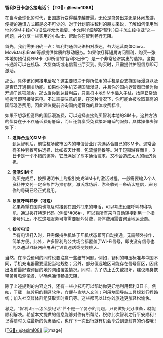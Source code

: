 **智利3日卡怎么接电话？【TG💪+ @esim1088】**

在当今全球化的时代，出国旅行变得越来越普遍。无论是商务出差还是休闲旅游，便捷的通讯方式都是必不可少的。对于计划前往智利的朋友来说，了解如何使用当地的SIM卡接打电话显得尤为重要。本文将详细解答“智利3日卡怎么接电话”这一问题，并分享一些实用的小贴士，帮助你在智利畅行无阻。

首先，我们需要明确一点：智利的通信网络相对发达，各大运营商如Claro、Movistar和Entel等都提供优质的移动服务。如果你打算短期访问智利，购买一张本地的预付费SIM卡（即所谓的“智利3日卡”）是一个非常经济实惠的选择。这类卡通常可以在机场、大型商场或电信营业厅买到。购买时，只需提供护照信息即可激活。

那么，具体该如何接电话呢？这主要取决于你所使用的手机是否支持国际漫游以及是否已开通相关功能。如果你的手机支持国际漫游，并且你的国内运营商已经为你开通了这项服务，那么当你到达智利后，只需将本地SIM卡插入手机，按照正常流程拨号即可接听来电。不过需要注意的是，在这种情况下，你可能会被收取较高的国际漫游费用，因此建议提前咨询国内运营商的具体收费标准。

如果不想承担高昂的国际漫游费，可以选择直接购买智利本地的SIM卡。这种方法的优势在于不仅通话费用低廉，而且还能享受免费接听电话的服务。具体操作步骤如下：

1. **选择合适的SIM卡**  
   到达智利后，前往机场或市区内的电信营业厅挑选适合自己的SIM卡。通常会有多种套餐可供选择，比如按天计费、包流量套餐等。对于短期游客而言，3日卡是一个不错的选择，它既满足了基本通话需求，又不会造成太大的经济负担。

2. **激活SIM卡**  
   购买完成后，按照说明书上的指引完成SIM卡的激活过程。一般需要输入个人资料并支付一定金额作为预存款。激活成功后，你会收到一条确认短信，表明你的号码已经正式启用。

3. **设置呼叫转移（可选）**  
   如果希望在国内也能及时接到在国外打来的电话，可以考虑设置呼叫转移功能。通过拨打特定代码（例如*#06#），可以将所有来电自动转接到另一个指定号码上。不过这项服务可能需要额外付费，具体费用需咨询当地运营商。

4. **接听电话**  
   当有电话打入时，只需保持手机处于开机状态即可自动接通。无需额外操作，简单方便。此外，许多智利的公共场合都覆盖了Wi-Fi信号，即使没有信号也可以通过互联网应用进行语音通话或视频聊天。

当然，在享受便利的同时也要注意一些细节问题。例如，智利的电压标准与中国不同，手机充电器需要适配当地规格；另外，部分偏远地区可能存在信号盲区，因此出发前最好查询目的地的网络覆盖情况。同时，为了防止丢失或损坏，建议随身携带备用电源设备，以确保通讯畅通无阻。

除了上述提到的内容之外，还有一些小技巧可以帮助你更好地利用智利3日卡。例如，下载一些常用的翻译软件，方便与当地人交流；利用地图导航工具规划行程路线；加入社交媒体群组获取实时资讯等。这些都可以让你的旅途更加轻松愉快。

总之，“智利3日卡怎么接电话”并不是一个复杂的问题，只要做好充分准备，就能顺利解决。希望本文提供的信息能够对你有所帮助，祝你此次智利之行平安顺利！记得随时关注最新的优惠活动，也许下一次出行就有机会享受到更划算的价格哦！

[[TG💪+ @esim1088](https://t.me/s/esim1088) ![Image](https://i.postimg.cc/4NQfJmqS/Snipaste-2025-05-13-00-14-12.png)]